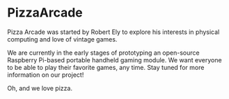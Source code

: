 # PizzaArcade

Pizza Arcade was started by Robert Ely to explore his interests in physical computing and love of vintage games. 

We are currently in the early stages of prototyping an open-source Raspberry Pi-based portable handheld gaming module. We want everyone to be able to play their favorite games, any time. Stay tuned for more information on our project!

Oh, and we love pizza. 
